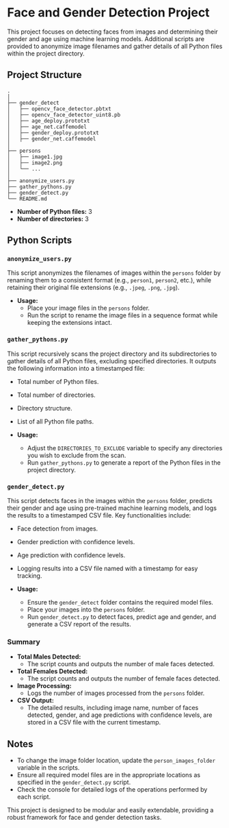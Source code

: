 # Face and Gender Detection Project

This project focuses on detecting faces from images and determining their gender and age using machine learning models. Additional scripts are provided to anonymize image filenames and gather details of all Python files within the project directory.

## Project Structure

```
.
│
├── gender_detect
│   ├── opencv_face_detector.pbtxt
│   ├── opencv_face_detector_uint8.pb
│   ├── age_deploy.prototxt
│   ├── age_net.caffemodel
│   ├── gender_deploy.prototxt
│   ├── gender_net.caffemodel
│
├── persons
│   ├── image1.jpg
│   ├── image2.png
│   └── ...
│
├── anonymize_users.py
├── gather_pythons.py
├── gender_detect.py
└── README.md
```

- **Number of Python files:** 3
- **Number of directories:** 3

## Python Scripts

### `anonymize_users.py`

This script anonymizes the filenames of images within the `persons` folder by renaming them to a consistent format (e.g., `person1`, `person2`, etc.), while retaining their original file extensions (e.g., `.jpeg`, `.png`, `.jpg`).

- **Usage:**
  - Place your image files in the `persons` folder.
  - Run the script to rename the image files in a sequence format while keeping the extensions intact.

### `gather_pythons.py`

This script recursively scans the project directory and its subdirectories to gather details of all Python files, excluding specified directories. It outputs the following information into a timestamped file:
- Total number of Python files.
- Total number of directories.
- Directory structure.
- List of all Python file paths.

- **Usage:**
  - Adjust the `DIRECTORIES_TO_EXCLUDE` variable to specify any directories you wish to exclude from the scan.
  - Run `gather_pythons.py` to generate a report of the Python files in the project directory.

### `gender_detect.py`

This script detects faces in the images within the `persons` folder, predicts their gender and age using pre-trained machine learning models, and logs the results to a timestamped CSV file. Key functionalities include:
- Face detection from images.
- Gender prediction with confidence levels.
- Age prediction with confidence levels.
- Logging results into a CSV file named with a timestamp for easy tracking.

- **Usage:**
  - Ensure the `gender_detect` folder contains the required model files.
  - Place your images into the `persons` folder.
  - Run `gender_detect.py` to detect faces, predict age and gender, and generate a CSV report of the results.

### Summary

- **Total Males Detected:**
  - The script counts and outputs the number of male faces detected.
- **Total Females Detected:**
  - The script counts and outputs the number of female faces detected.
- **Image Processing:**
  - Logs the number of images processed from the `persons` folder.
- **CSV Output:**
  - The detailed results, including image name, number of faces detected, gender, and age predictions with confidence levels, are stored in a CSV file with the current timestamp.

## Notes

- To change the image folder location, update the `person_images_folder` variable in the scripts.
- Ensure all required model files are in the appropriate locations as specified in the `gender_detect.py` script.
- Check the console for detailed logs of the operations performed by each script.

This project is designed to be modular and easily extendable, providing a robust framework for face and gender detection tasks.